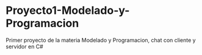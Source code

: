 # Proyecto1-Modelado-y-Programacion
Primer proyecto de la materia Modelado y Programacion, chat con cliente y servidor en C#
